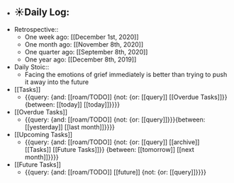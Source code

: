 - ☀️Daily Log:
    - 
- Retrospective::
    - One week ago: [[December 1st, 2020]]
    - One month ago: [[November 8th, 2020]]
    - One quarter ago: [[September 8th, 2020]]
    - One year ago: [[December 8th, 2019]]
- Daily Stoic::
    - Facing the emotions of grief immediately is better than trying to push it away into the future
- [[Tasks]]
    - {{query: {and: [[roam/TODO]] {not: {or: [[query]] [[Overdue Tasks]]}} {between: [[today]] [[today]]}}}}
- [[Overdue Tasks]]
    - {{query: {and: [[roam/TODO]] {not: {or: [[query]]}}}{between: [[yesterday]] [[last month]]}}}}
- [[Upcoming Tasks]]
    - {{query: {and: [[roam/TODO]] {not: {or: [[query]] [[archive]] [[Tasks]] [[Future Tasks]]}} {between: [[tomorrow]] [[next month]]}}}}
- [[Future Tasks]]
    - {{query: {and: [[roam/TODO]] [[future]] {not: {or: [[query]]}}}}
